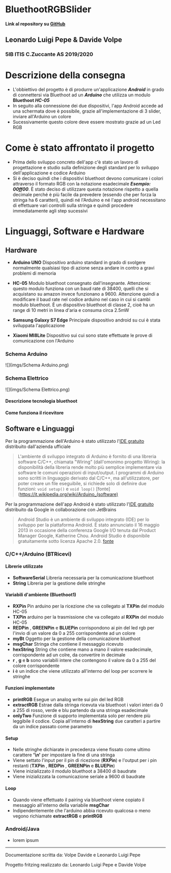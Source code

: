 # BluethootRGBSlider
#### Link al repository su [GitHub](https://github.com/leonhardtLudwig/BluethootRGBSlider)

## Leonardo Luigi Pepe & Davide Volpe

### 5IB ITIS C.Zuccante AS 2019/2020

# Descrizione della consegna
- L'obbiettivo del progetto è di produrre un'applicazione **_Android_** in grado di connettersi via Bluethoot ad un **_Arduino_** che utilizza un modulo **Bluethoot _HC-05_**
- In seguito alla connessione dei due dispositivi, l'app Android accede ad una schermata dove è possibile, grazie all'implementazione di 3 slider, inviare all'Arduino un colore
- Sucessivamente questo colore deve essere mostrato grazie ad un Led RGB

# Come è stato affrontato il progetto
- Prima dello sviluppo concreto dell'app c'è stato un lavoro di progettazione e studio sulla definizione degli standard per lo sviluppo dell'applicazione e codice Arduino
- Si è deciso quindi che i dispositivi bluethoot devono comunicare i colori attraverso il formato RGB con la notazione esadecimale
**_Esempio: 00ff00_**.
È stato deciso di utilizzare questa notazione rispetto a quella decimale perché è più facile da prevedere (essendo che per forza la stringa ha 6 caratteri), quindi né l'Arduino e né l'app android necessitano di effettuare vari controlli sulla stringa e quindi procedere immediatamente agli step sucessivi


# Linguaggi, Software e Hardware

## Hardware
- **Arduino UNO** Dispositivo arduino standard in grado di svolgere normalmente qualsiasi tipo di azione senza andare in contro a gravi problemi di memoria

- **HC-05** Modulo bluethoot consegnato dall'insegnante. Attenzione: questo modulo funziona con un baud rate di 38400, quelli che si acquistano su amazon invece funzionano a 9600. Attenzione quindi a modificare il baud rate nel codice arduino nel caso in cui si cambi modulo bluethoot. È un dispositivo bluethoot di classe 2, cioè ha un range di 10 metri in linea d'aria e consuma circa 2.5mW

- **Samsung Galaxy S7 Edge** Principale dispositivo android su cui è stata sviluppata l'applicazione

- **Xiaomi MI8Lite** Dispositivo sui cui sono state effettuate le prove di comunicazione con l'Arduino

### Schema Arduino
![](imgs/Schema Arduino.png)
### Schema Elettrico
![](imgs/Schema Elettrico.png)
#### Descrizione tecnologia bluethoot
#### Come funziona il ricevitore




## Software e Linguaggi

Per la programmazione dell'Arduino è stato utilizzato l'[IDE gratuito](https://www.arduino.cc/en/main/software) distribuito dall'azienda ufficiale

>L'ambiente di sviluppo integrato di Arduino è fornito di una libreria software C/C++, chiamata "Wiring" (dall'omonimo progetto Wiring): la disponibilità della libreria rende molto più semplice implementare via software le comuni operazioni di input/output. I programmi di Arduino sono scritti in linguaggio derivato dal C/C++, ma all'utilizzatore, per poter creare un file eseguibile, si richiede solo di definire due funzioni: `void setup()` e `void loop()`
[fonte](https://it.wikipedia.org/wiki/Arduino_(software)



Per la programmazione dell'app Android è stato utilizzato l'[IDE gratuito](https://developer.android.com/studio) distribuito da Google in collaborazione con JetBrains
>Android Studio è un ambiente di sviluppo integrato (IDE) per lo sviluppo per la piattaforma Android. È stato annunciato il 16 maggio 2013 in occasione della conferenza Google I/O tenuta dal Product Manager Google, Katherine Chou. Android Studio è disponibile gratuitamente sotto licenza Apache 2.0.
[fonte](https://it.wikipedia.org/wiki/Android_Studio)

### C/C++/Arduino (**BTRicevi**)
#### Librerie utilizzate
- **SoftwareSerial** Libreria necessaria per la comunicazione bluethoot
- **String** Libreria per la gestione delle stringhe

#### Variabili d'ambiente (**Bluethoot1**)
- **RXPin** Pin arduino per la ricezione che va collegato al **TXPin** del modulo HC-05
- **TXPin** arduino per la trasmissione che va collegato al **RXPin** del modulo HC-05
- **REDPin** , **GREENPin** e **BLUEPin** corrispondono ai pin del led rgb per l'invio di un valore da 0 a 255 corrispondente ad un colore
- **myBt** Oggetto per la gestione della comunicazione bluethoot
- **msgChar** Stringa che contiene il messaggio ricevuto
- **hexString** String che contiene mano a mano il valore esadecimale, corrispondente ad un colre, da convertire in decimale
- **r** , **g** e **b** sono variabili intere che contengono il valore da 0 a 255 del colore corrispondente
- **i** è un indice che viene utilizzato all'interno del loop per scorrere le stringhe

#### Funzioni implementate
- **printRGB** Esegue un analog write sui pin del led RGB
- **extractRGB** Estrae dalla stringa ricevuta via bluethoot i valori interi da 0 a 255 di rosso, verde e blu partendo da una stringa esadecimale
- **onlyTwo** Funzione di supporto implementata solo per rendere più leggibile il codice. Copia all'interno di **hexString** due caratteri a partire da un indice passato come parametro

#### Setup
- Nelle stringhe dichiarate in precedenza viene fissato come ultimo carattere **'\n'** per impostare la fine di una stringa
- Viene settato l'input per il pin di ricezione (**RXPin**) e l'output per i pin restanti (**TXPin** , **REDPin** , **GREENPin** e **BLUEPin**)
- Viene inizializzato il modulo bluethoot a 38400 di baudrate
- Viene inizializzata la comunicazione seriale a 9600 di baudrate

#### Loop
- Quando viene effettuato il pairing via bluethoot viene copiato il messaggio all'interno della variabile **msgChar**
- Indipendentemente che l'arduino abbia ricevuto qualcosa o meno vegono richiamate **extractRGB** e **printRGB**


### Android/Java
- lorem ipsum

<hr>
<footer>
  <p>Documentazione scritta da: Volpe Davide e Leonardo Luigi Pepe</p>
  <p>Progetto fritzing realizzato da: Leonardo Luigi Pepe e Davide Volpe</p>

</footer>
